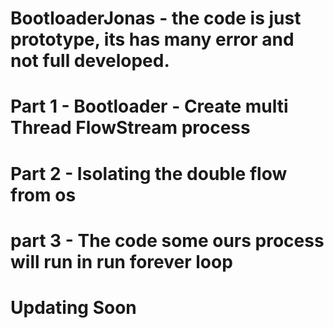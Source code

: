 # BootloaderJonas - the code is just prototype, its has many error and not full developed.

# Part 1 - Bootloader - Create multi Thread FlowStream process

# Part 2 - Isolating the double flow from os

# part 3 - The code some ours process will run in run forever loop

# Updating Soon
